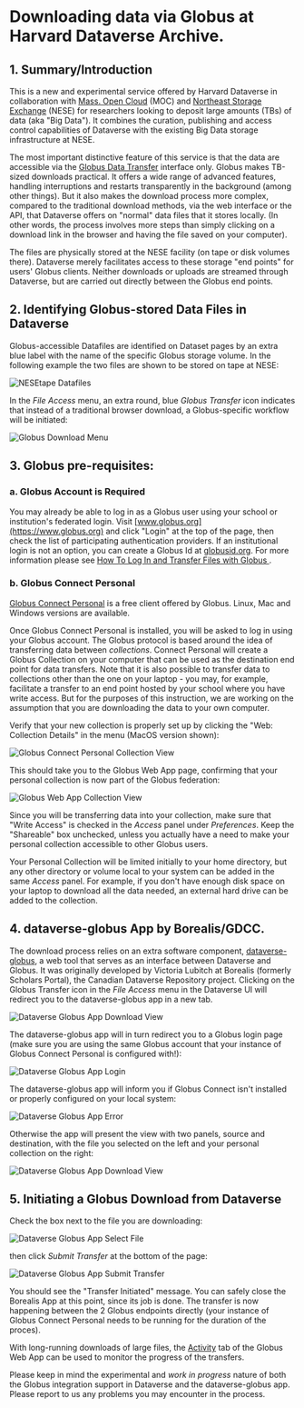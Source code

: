 # Downloading data via Globus at Harvard Dataverse Archive.

## 1. Summary/Introduction

This is a new and experimental service offered by Harvard Dataverse in collaboration with [Mass. Open Cloud](https://massopen.cloud/) (MOC) and [Northeast Storage Exchange](https://nese.mghpcc.org/) (NESE) for researchers looking to deposit large amounts (TBs) of data (aka "Big Data"). It combines the curation, publishing and access control capabilities of Dataverse with the existing Big Data storage infrastructure at NESE.

The most important distinctive feature of this service is that the data are accessible via the [Globus Data Transfer](https://www.globus.org/data-transfer) interface only. Globus makes TB-sized downloads practical. It offers a wide range of advanced features, handling interruptions and restarts transparently in the background (among other things). But it also makes the download process more complex, compared to the traditional download methods, via the web interface or the API, that Dataverse offers on "normal" data files that it stores locally. (In other words, the process involves more steps than simply clicking on a download link in the browser and having the file saved on your computer). 

The files are physically stored at the NESE facility (on tape or disk volumes there). Dataverse merely facilitates access to these storage "end points" for users' Globus clients. Neither downloads or uploads are streamed through Dataverse, but are carried out directly between the Globus end points.

## 2. Identifying Globus-stored Data Files in Dataverse

Globus-accessible Datafiles are identified on Dataset pages by an extra blue label with the name of the specific Globus storage volume. In the following example the two files are shown to be stored on tape at NESE: 

![NESEtape Datafiles](NESETapeDatafiles.png)

In the _File Access_ menu, an extra round, blue _Globus Transfer_ icon indicates that instead of a traditional browser download, a Globus-specific workflow will be initiated:

![Globus Download Menu](GlobusDownloadMenu.png)

## 3. Globus pre-requisites:

### a. Globus Account is Required

You may already be able to log in as a Globus user using your school or institution's federated login. Visit [www.globus.org](https://www.globus.org) and click "Login" at the top of the page, then check the list of participating authentication providers. If an institutional login is not an option, you can create a Globus Id at [globusid.org](https://www.globusid.org). For more information please see [How To Log In and Transfer Files with Globus ](https://docs.globus.org/guides/tutorials/manage-files/transfer-files/).

### b. Globus Connect Personal 

[Globus Connect Personal](https://www.globus.org/globus-connect-personal) is a free client offered by Globus. Linux, Mac and Windows versions are available.

Once Globus Connect Personal is installed, you will be asked to log in using your Globus account. The Globus protocol is based around the idea of transferring data between _collections_. Connect Personal will create a Globus Collection on your computer that can be used as the destination end point for data transfers. Note that it is also possible to transfer data to collections other than the one on your laptop - you may, for example, facilitate a transfer to an end point hosted by your school where you have write access. But for the purposes of this instruction, we are working on the assumption that you are downloading the data to your own computer. 

Verify that your new collection is properly set up by clicking the "Web: Collection Details" in the menu (MacOS version shown):

![Globus Connect Personal Collection View](GlobusPersonalConnect.png)

This should take you to the Globus Web App page, confirming that your personal collection is now part of the Globus federation:

![Globus Web App Collection View](GlobusWebAppCollection.png)

Since you will be transferring data into your collection, make sure that "Write Access" is checked in the _Access_ panel under _Preferences_. Keep the "Shareable" box unchecked, unless you actually have a need to make your personal collection accessible to other Globus users.

Your Personal Collection will be limited initially to your home directory, but any other directory or volume local to your system can be added in the same _Access_ panel. For example, if you don't have enough disk space on your laptop to download all the data needed, an external hard drive can be added to the collection. 

## 4. dataverse-globus App by Borealis/GDCC.

The download process relies on an extra software component, [dataverse-globus](https://github.com/gdcc/dataverse-globus), a web tool that serves as an interface between Dataverse and Globus. It was originally developed by Victoria Lubitch at Borealis (formerly Scholars Portal), the Canadian Dataverse Repository project. Clicking on the Globus Transfer icon in the _File Access_ menu in the Dataverse UI will redirect you to the dataverse-globus app in a new tab.

![Dataverse Globus App Download View](DataverseGlobusDownload.png)

The dataverse-globus app will in turn redirect you to a Globus login page (make sure you are using the same Globus account that your instance of Globus Connect Personal is configured with!):

![Dataverse Globus App Login](DataverseGlobusAppLogin.png)

The dataverse-globus app will inform you if Globus Connect isn't installed or properly configured on your local system:

![Dataverse Globus App Error](DataverseGlobusAppError.png)

Otherwise the app will present the view with two panels, source and destination, with the file you selected on the left and your personal collection on the right: 

![Dataverse Globus App Download View](DataverseGlobusDownload.png)

## 5. Initiating a Globus Download from Dataverse

Check the box next to the file you are downloading:

![Dataverse Globus App Select File](DataverseGlobusAppFileSelect.png)

then click _Submit Transfer_ at the bottom of the page:

![Dataverse Globus App Submit Transfer](DataverseGlobusAppSubmitDownload.png)

You should see the "Transfer Initiated" message. You can safely close the Borealis App at this point, since its job is done. The transfer is now happening between the 2 Globus endpoints directly (your instance of Globus Connect Personal needs to be running for the duration of the proces).

With long-running downloads of large files, the [Activity](https://app.globus.org/activity) tab of the Globus Web App can be used to monitor the progress of the transfers.

Please keep in mind the experimental and _work in progress_ nature of both the Globus integration support in Dataverse and the dataverse-globus app. Please report to us any problems you may encounter in the process. 